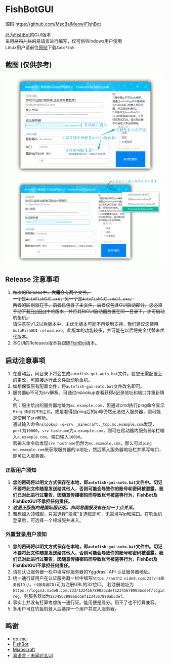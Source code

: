 # FishBotGUI
  
源码 https://github.com/MscBaiMeow/FishBot  
  
此为[FishBot](https://github.com/MscBaiMeow/FishBot)的GUI版本  
采用~~巨鸡儿烂的~~易语言进行编写，仅可供Windows用户使用  
Linux用户请前往[原贴](https://github.com/MscBaiMeow/FishBot/releases)下载```AutoFish```  

## 截图 (仅供参考)
![1](https://raw.githubusercontent.com/Amazefcc233/FishBotGUI/master/images/snipaste_20190813_001417.png)
![2](https://raw.githubusercontent.com/Amazefcc233/FishBotGUI/master/images/snipaste_20190813_001716.png)

## Release 注意事项

1. ~~每次的Release中，**大概**会有两个文件。  
  一个是```AutoFishGUI.exe```，另一个是```AutoFishGUI-small.exe```。  
  两者的区别就在于，前者已包含了主文件，后者仅包含GUI启动部分，您必须手动下载[FishBot](https://github.com/MscBaiMeow/FishBot/releases)中的版本，并将其和GUI启动器放置在同一目录下，才可启动钓鱼机。~~  
  请注意在v1.2以后版本中，未优化版本可能不再受到支持。我们建议您使用```AutoFishGUI-reload.exe```。此版本的功能较多，并可能在以后将完全代替未优化版本。
2. 本GUI的Releases版本将跟随[FishBot](https://github.com/MscBaiMeow/FishBot/)版本。

## 启动注意事项

1. 在启动后，同目录下将会生成```autofish-gui-auto.bat```文件。若您无需配置上的更改，可直接运行此文件启动钓鱼机。
2. 如想保留原有配置文件，将```autofish-gui-auto.bat```文件改名即可。
3. 服务器ip不可为srv解析。可通过nslookup查看获得a记录地址和端口并重新填入。  
例：服主给出的服务器地址为```mc.example.com```，但通过cmd执行ping命令显示```Ping 请求找不到主机```，或是看得到ping后的ip却仍然无法进入服务器，则可能是使用了srv解析。  
通过输入命令```nslookup -q=srv _minecraft._tcp.mc.example.com```发现，```port```为```10000```，```srv hostname```为```a.example.com```，则可在启动器内服务器ip栏输入```a.example.com```，端口输入```10000```。  
若输入命令后发现```srv hostname```仍然为```mc.example.com```，那么可以```ping mc.example.com```来获取服务器的ip地址，然后填入服务器地址栏并填写端口，即可进入服务器。

### 正版用户须知

1. **您的密码将以明文方式保存在本地，即```autofish-gui-auto.bat```文件中。切记不要将此文件随意发送给其他人，否则可能会导致你的账号和密码被泄露。我们已对此进行过警告，因随意传播密码而导致账号被盗等行为，FishBot及FishBotGUI不承担任何责任。**
2. ***这里正版指的是国际服正版。和网易国服没有任何一丁点关系。***
3. 若想加入领域服，只需选择“领域”复选框即可，无需填写ip和端口。在钓鱼机登录后，可选择一个领域服并进入。

### 外置登录用户须知

1. **您的密码将以明文方式保存在本地，即```autofish-gui-auto.bat```文件中。切记不要将此文件随意发送给其他人，否则可能会导致你的账号和密码被泄露。我们已对此进行过警告，因随意传播密码而导致账号被盗等行为，FishBot及FishBotGUI不承担任何责任。**
2. 请在认证服务器一栏中填写你服务器的Yggdrasil API 认证服务器地址。
3. 统一通行证用户在认证服务器一栏中填写```https://auth2.nide8.com:233/($服务器ID)/```。```($服务器ID)```可为注册URL的32位ID。
  若注册地址为```https://login2.nide8.com:233/1234567890abcdef1234567890abcdef/loginreg```，则服务器id为```1234567890abcdef1234567890abcdef```。
4. 事实上并没有打算考虑统一通行证。能用便是缘分。用不了也不打算兼容。
5. 多用户可在钓鱼机登入后选择一个用户并进入服务器。

## 鸣谢

- [go-mc](https://github.com/Tnze/go-mc)
- [FishBot](https://github.com/MscBaiMeow/FishBot)
- [Miaoscraft](https://github.com/miaoscraft/)
- [易语言 - 未闻花名UI](https://bbs.125.la/home.php?mod=space&uid=378021)
